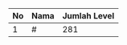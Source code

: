 | No | Nama            | Jumlah Level |
|----|-----------------|--------------|
| 1  | #    |    281        |
